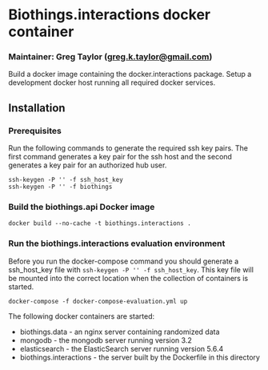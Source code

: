 # Biothings.interactions docker container
### Maintainer:  Greg Taylor (greg.k.taylor@gmail.com)

Build a docker image containing the docker.interactions package.
Setup a development docker host running all required docker services.


## Installation
### Prerequisites
Run the following commands to generate the required ssh key pairs.
The first command generates a key pair for the ssh host and the
second generates a key pair for an authorized hub user.
```
ssh-keygen -P '' -f ssh_host_key
ssh-keygen -P '' -f biothings
```

### Build the biothings.api Docker image
```
docker build --no-cache -t biothings.interactions .
```

### Run the biothings.interactions evaluation environment

Before you run the docker-compose command you should generate a ssh_host_key file with
`ssh-keygen -P '' -f ssh_host_key`.  This key file will be mounted into the correct location when
the collection of containers is started.

```
docker-compose -f docker-compose-evaluation.yml up
```

The following docker containers are started:

- biothings.data - an nginx server containing randomized data
- mongodb - the mongodb server running version 3.2
- elasticsearch - the ElasticSearch server running version 5.6.4
- biothings.interactions - the server built by the Dockerfile in this directory

